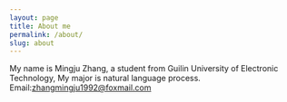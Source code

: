 ```yaml
---
layout: page
title: About me
permalink: /about/
slug: about
---
```


My name is Mingju Zhang, a student from Guilin University of Electronic Technology, My major is natural language process.   
Email:zhangmingju1992@foxmail.com  
